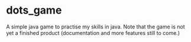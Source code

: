 # dots_game

A simple java game to practise my skills in java. Note that the game is not yet a finished product (documentation and more features still to come.)
